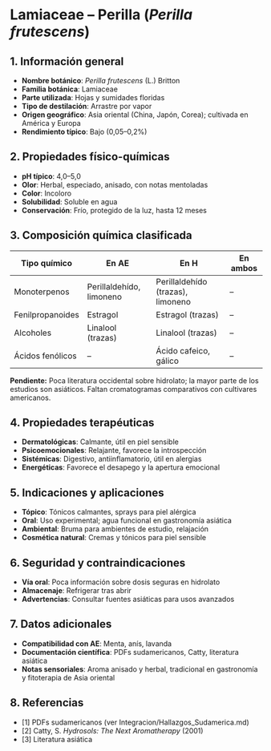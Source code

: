 # Lamiaceae – Perilla (*Perilla frutescens*)

## 1. Información general
- **Nombre botánico**: *Perilla frutescens* (L.) Britton
- **Familia botánica**: Lamiaceae
- **Parte utilizada**: Hojas y sumidades floridas
- **Tipo de destilación**: Arrastre por vapor
- **Origen geográfico**: Asia oriental (China, Japón, Corea); cultivada en América y Europa
- **Rendimiento típico**: Bajo (0,05–0,2%)

## 2. Propiedades físico-químicas
- **pH típico**: 4,0–5,0
- **Olor**: Herbal, especiado, anisado, con notas mentoladas
- **Color**: Incoloro
- **Solubilidad**: Soluble en agua
- **Conservación**: Frío, protegido de la luz, hasta 12 meses

## 3. Composición química clasificada
| Tipo químico                | En AE                           | En H                               | En ambos         |
|----------------------------|----------------------------------|-------------------------------------|------------------|
| Monoterpenos                | Perillaldehído, limoneno         | Perillaldehído (trazas), limoneno   | –                |
| Fenilpropanoides            | Estragol                         | Estragol (trazas)                   | –                |
| Alcoholes                   | Linalool (trazas)                | Linalool (trazas)                   | –                |
| Ácidos fenólicos            | –                                | Ácido cafeico, gálico               | –                |

**Pendiente:** Poca literatura occidental sobre hidrolato; la mayor parte de los estudios son asiáticos. Faltan cromatogramas comparativos con cultivares americanos.

## 4. Propiedades terapéuticas
- **Dermatológicas**: Calmante, útil en piel sensible
- **Psicoemocionales**: Relajante, favorece la introspección
- **Sistémicas**: Digestivo, antiinflamatorio, útil en alergias
- **Energéticas**: Favorece el desapego y la apertura emocional

## 5. Indicaciones y aplicaciones
- **Tópico**: Tónicos calmantes, sprays para piel alérgica
- **Oral**: Uso experimental; agua funcional en gastronomía asiática
- **Ambiental**: Bruma para ambientes de estudio, relajación
- **Cosmética natural**: Cremas y tónicos para piel sensible

## 6. Seguridad y contraindicaciones
- **Vía oral**: Poca información sobre dosis seguras en hidrolato
- **Almacenaje**: Refrigerar tras abrir
- **Advertencias**: Consultar fuentes asiáticas para usos avanzados

## 7. Datos adicionales
- **Compatibilidad con AE**: Menta, anís, lavanda
- **Documentación científica**: PDFs sudamericanos, Catty, literatura asiática
- **Notas sensoriales**: Aroma anisado y herbal, tradicional en gastronomía y fitoterapia de Asia oriental

## 8. Referencias
- [1] PDFs sudamericanos (ver Integracion/Hallazgos_Sudamerica.md)
- [2] Catty, S. *Hydrosols: The Next Aromatherapy* (2001)
- [3] Literatura asiática

